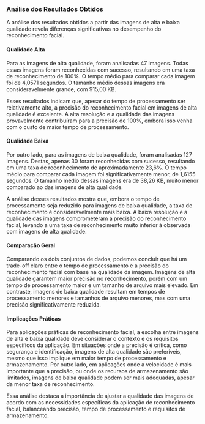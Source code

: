 ### Análise dos Resultados Obtidos

A análise dos resultados obtidos a partir das imagens de alta e baixa qualidade revela diferenças significativas no desempenho do reconhecimento facial.

#### Qualidade Alta

Para as imagens de alta qualidade, foram analisadas 47 imagens. Todas essas imagens foram reconhecidas com sucesso, resultando em uma taxa de reconhecimento de 100%. O tempo médio para comparar cada imagem foi de 4,0571 segundos. O tamanho médio dessas imagens era consideravelmente grande, com 915,00 KB.

Esses resultados indicam que, apesar do tempo de processamento ser relativamente alto, a precisão do reconhecimento facial em imagens de alta qualidade é excelente. A alta resolução e a qualidade das imagens provavelmente contribuíram para a precisão de 100%, embora isso venha com o custo de maior tempo de processamento.

#### Qualidade Baixa

Por outro lado, para as imagens de baixa qualidade, foram analisadas 127 imagens. Destas, apenas 30 foram reconhecidas com sucesso, resultando em uma taxa de reconhecimento de aproximadamente 23,6%. O tempo médio para comparar cada imagem foi significativamente menor, de 1,6155 segundos. O tamanho médio dessas imagens era de 38,26 KB, muito menor comparado ao das imagens de alta qualidade.

A análise desses resultados mostra que, embora o tempo de processamento seja reduzido para imagens de baixa qualidade, a taxa de reconhecimento é consideravelmente mais baixa. A baixa resolução e a qualidade das imagens comprometeram a precisão do reconhecimento facial, levando a uma taxa de reconhecimento muito inferior à observada com imagens de alta qualidade.

#### Comparação Geral

Comparando os dois conjuntos de dados, podemos concluir que há um trade-off claro entre o tempo de processamento e a precisão do reconhecimento facial com base na qualidade da imagem. Imagens de alta qualidade garantem maior precisão no reconhecimento, porém com um tempo de processamento maior e um tamanho de arquivo mais elevado. Em contraste, imagens de baixa qualidade resultam em tempos de processamento menores e tamanhos de arquivo menores, mas com uma precisão significativamente reduzida.

#### Implicações Práticas

Para aplicações práticas de reconhecimento facial, a escolha entre imagens de alta e baixa qualidade deve considerar o contexto e os requisitos específicos da aplicação. Em situações onde a precisão é crítica, como segurança e identificação, imagens de alta qualidade são preferíveis, mesmo que isso implique em maior tempo de processamento e armazenamento. Por outro lado, em aplicações onde a velocidade é mais importante que a precisão, ou onde os recursos de armazenamento são limitados, imagens de baixa qualidade podem ser mais adequadas, apesar da menor taxa de reconhecimento.

Essa análise destaca a importância de ajustar a qualidade das imagens de acordo com as necessidades específicas da aplicação de reconhecimento facial, balanceando precisão, tempo de processamento e requisitos de armazenamento.
